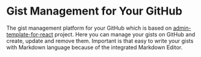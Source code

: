 # Gist Management for Your GitHub

The gist management platform for your GitHub which is based on [admin-template-for-react](https://github.com/bndynet/admin-template-for-react) project. Here you can manage your gists on GitHub and create, update and remove them. Important is that easy to write your gists with Markdown language because of the integrated Markdown Editor.